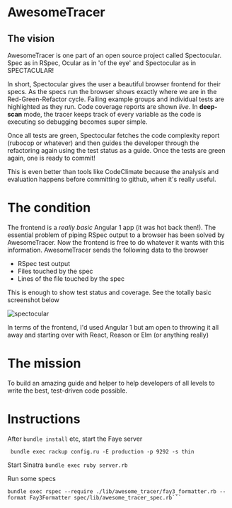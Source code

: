 # AwesomeTracer

## The vision
AwesomeTracer is one part of an open source project called Spectocular. Spec as in RSpec, Ocular as in 'of the eye' and Spectocular as in SPECTACULAR! 

In short, Spectocular gives the user a beautiful browser frontend for their specs. As the specs run the browser shows exactly where we are in the Red-Green-Refactor cycle. Failing example groups and individual tests are highlighted as they run. Code coverage reports are shown *live*. In **deep-scan** mode, the tracer keeps track of every variable as the code is executing so debugging becomes super simple.

Once all tests are green, Spectocular fetches the code complexity report (rubocop or whatever) and then guides the developer through the refactoring again using the test status as a guide. Once the tests are green again, one is ready to commit!

This is even better than tools like CodeClimate because the analysis and evaluation happens before committing to github, when it's really useful.

# The condition
The frontend is a *really basic* Angular 1 app (it was hot back then!). The essential problem of piping RSpec output to a browser has been solved by AwesomeTracer. Now the frontend is free to do whatever it wants with this information. AwesomeTracer sends the following data to the browser

* RSpec test output
* Files touched by the spec
* Lines of the file touched by the spec

This is enough to show test status and coverage. See the totally basic screenshot below

![spectocular](https://cdn.pbrd.co/images/Hf5J6mi.png)

In terms of the frontend, I'd used Angular 1 but am open to throwing it all away and starting over with React, Reason or Elm (or anything really)

# The mission

To build an amazing guide and helper to help developers of all levels to write the best, test-driven code possible.

# Instructions

After `bundle install` etc, start the Faye server
```
 bundle exec rackup config.ru -E production -p 9292 -s thin
 ```

Start Sinatra
```bundle exec ruby server.rb```

Run some specs

```
bundle exec rspec --require ./lib/awesome_tracer/fay3_formatter.rb --format Fay3Formatter spec/lib/awesome_tracer_spec.rb```
